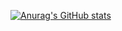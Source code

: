 [![Anurag's GitHub stats](https://github-readme-stats.vercel.app/api?username=Fellipexm)](https://github.com/anuraghazra/github-readme-stats)

